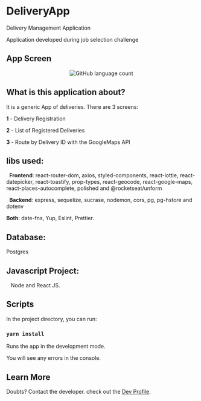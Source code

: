 # DeliveryApp

Delivery Management Application

Application developed during job selection challenge


## App Screen
 
 <p align="center">
  <img alt="GitHub language count" src="https://github.com/keepact/DeliveryApp/blob/master/app-screen.png">
 </p>
 
## What is this application about?

It is a generic App of deliveries. There are 3 screens: 

<strong>1</strong> - Delivery Registration 

<strong>2</strong> - List of Registered Deliveries

<strong>3</strong> - Route by Delivery ID  with the GoogleMaps API

## libs used:
  
  <strong>Frontend</strong>: react-router-dom, axios, styled-components, react-lottie, react-datepicker, react-toastify, prop-types, react-geocode, react-google-maps, react-places-autocomplete, polished and @rocketseat/unform
  
  <strong>Backend</strong>: express, sequelize, sucrase, nodemon, cors, pg, pg-hstore and dotenv
  
  <strong>Both</strong>: date-fns, Yup, Eslint, Prettier.
  
## Database:

 Postgres
 
## Javascript Project:
 
 Node and React JS.

## Scripts

In the project directory, you can run:

### `yarn install`

Runs the app in the development mode.<br />

You will see any errors in the console.

## Learn More

Doubts? Contact the developer. check out the [Dev Profile](https://github.com/keepact).<br />

